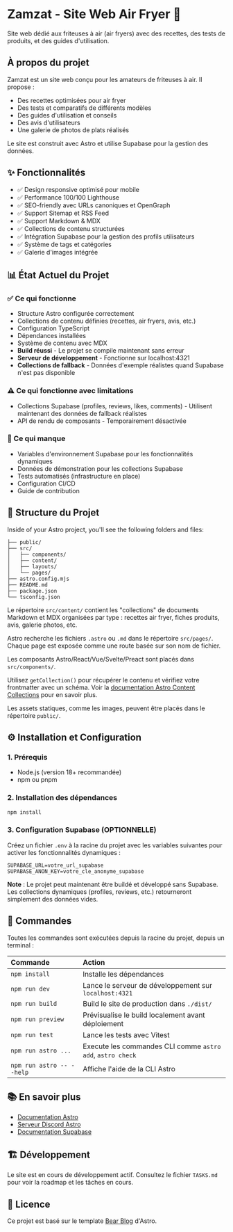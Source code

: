 # Zamzat - Site Web Air Fryer 🍟

Site web dédié aux friteuses à air (air fryers) avec des recettes, des tests de produits, et des guides d'utilisation.

## À propos du projet

Zamzat est un site web conçu pour les amateurs de friteuses à air. Il propose :
- Des recettes optimisées pour air fryer
- Des tests et comparatifs de différents modèles
- Des guides d'utilisation et conseils
- Des avis d'utilisateurs
- Une galerie de photos de plats réalisés

Le site est construit avec Astro et utilise Supabase pour la gestion des données.

## ✨ Fonctionnalités

- ✅ Design responsive optimisé pour mobile
- ✅ Performance 100/100 Lighthouse
- ✅ SEO-friendly avec URLs canoniques et OpenGraph
- ✅ Support Sitemap et RSS Feed
- ✅ Support Markdown & MDX
- ✅ Collections de contenu structurées
- ✅ Intégration Supabase pour la gestion des profils utilisateurs
- ✅ Système de tags et catégories
- ✅ Galerie d'images intégrée

## 📊 État Actuel du Projet

### ✅ Ce qui fonctionne
- Structure Astro configurée correctement
- Collections de contenu définies (recettes, air fryers, avis, etc.)
- Configuration TypeScript
- Dépendances installées
- Système de contenu avec MDX
- **Build réussi** - Le projet se compile maintenant sans erreur
- **Serveur de développement** - Fonctionne sur localhost:4321
- **Collections de fallback** - Données d'exemple réalistes quand Supabase n'est pas disponible

### ⚠️ Ce qui fonctionne avec limitations
- Collections Supabase (profiles, reviews, likes, comments) - Utilisent maintenant des données de fallback réalistes
- API de rendu de composants - Temporairement désactivée

### 🚧 Ce qui manque
- Variables d'environnement Supabase pour les fonctionnalités dynamiques
- Données de démonstration pour les collections Supabase
- Tests automatisés (infrastructure en place)
- Configuration CI/CD
- Guide de contribution

## 📁 Structure du Projet

Inside of your Astro project, you'll see the following folders and files:

```text
├── public/
├── src/
│   ├── components/
│   ├── content/
│   ├── layouts/
│   └── pages/
├── astro.config.mjs
├── README.md
├── package.json
└── tsconfig.json
```

Le répertoire `src/content/` contient les "collections" de documents Markdown et MDX organisées par type : recettes air fryer, fiches produits, avis, galerie photos, etc.

Astro recherche les fichiers `.astro` ou `.md` dans le répertoire `src/pages/`. Chaque page est exposée comme une route basée sur son nom de fichier.

Les composants Astro/React/Vue/Svelte/Preact sont placés dans `src/components/`.

Utilisez `getCollection()` pour récupérer le contenu et vérifiez votre frontmatter avec un schéma. Voir la [documentation Astro Content Collections](https://docs.astro.build/en/guides/content-collections/) pour en savoir plus.

Les assets statiques, comme les images, peuvent être placés dans le répertoire `public/`.

## ⚙️ Installation et Configuration

### 1. Prérequis
- Node.js (version 18+ recommandée)
- npm ou pnpm

### 2. Installation des dépendances
```bash
npm install
```

### 3. Configuration Supabase (OPTIONNELLE)
Créez un fichier `.env` à la racine du projet avec les variables suivantes pour activer les fonctionnalités dynamiques :

```env
SUPABASE_URL=votre_url_supabase
SUPABASE_ANON_KEY=votre_cle_anonyme_supabase
```

**Note** : Le projet peut maintenant être buildé et développé sans Supabase. Les collections dynamiques (profiles, reviews, etc.) retourneront simplement des données vides.

## 🧞 Commandes

Toutes les commandes sont exécutées depuis la racine du projet, depuis un terminal :

| Commande                  | Action                                              |
| :------------------------ | :-------------------------------------------------- |
| `npm install`             | Installe les dépendances                            |
| `npm run dev`             | Lance le serveur de développement sur `localhost:4321` |
| `npm run build`           | Build le site de production dans `./dist/`         |
| `npm run preview`         | Prévisualise le build localement avant déploiement |
| `npm run test`            | Lance les tests avec Vitest                        |
| `npm run astro ...`       | Execute les commandes CLI comme `astro add`, `astro check` |
| `npm run astro -- --help` | Affiche l'aide de la CLI Astro                     |

## 📚 En savoir plus

- [Documentation Astro](https://docs.astro.build)
- [Serveur Discord Astro](https://astro.build/chat)
- [Documentation Supabase](https://supabase.com/docs)

## 🏗️ Développement

Le site est en cours de développement actif. Consultez le fichier `TASKS.md` pour voir la roadmap et les tâches en cours.

## 📄 Licence

Ce projet est basé sur le template [Bear Blog](https://github.com/HermanMartinus/bearblog/) d'Astro.
